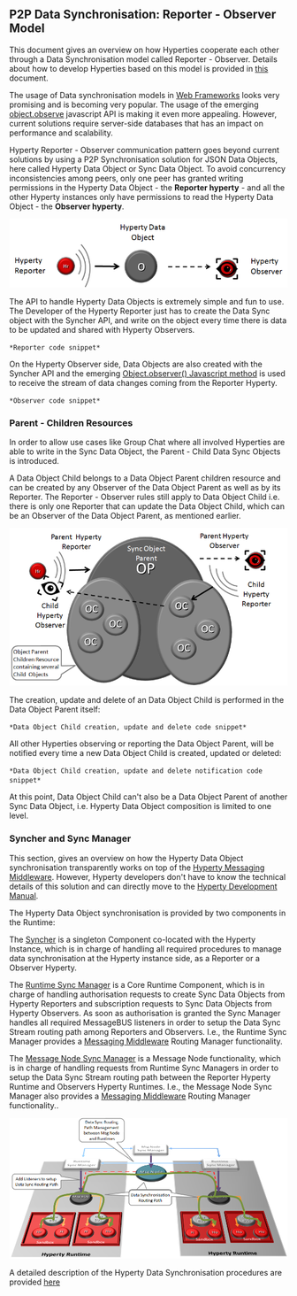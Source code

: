 P2P Data Synchronisation: Reporter - Observer Model
---------------------------------------------------

This document gives an overview on how Hyperties cooperate each other through a Data Synchronisation model called Reporter - Observer. Details about how to develop Hyperties based on this model is provided in [this](development-of-hyperties.md) document.

The usage of Data synchronisation models in [Web Frameworks](https://www.meteor.com/ddp) looks very promising and is becoming very popular. The usage of the emerging [object.observe](https://developer.mozilla.org/pt-PT/docs/Web/JavaScript/Reference/Global_Objects/Object/observe) javascript API is making it even more appealing. However, current solutions require server-side databases that has an impact on performance and scalability.

Hyperty Reporter - Observer communication pattern goes beyond current solutions by using a P2P Synchronisation solution for JSON Data Objects, here called Hyperty Data Object or Sync Data Object. To avoid concurrency inconsistencies among peers, only one peer has granted writing permissions in the Hyperty Data Object - the **Reporter hyperty** - and all the other Hyperty instances only have permissions to read the Hyperty Data Object - the **Observer hyperty**.

![Reporter-Observer Communication Pattern](reporter-observer.png)

The API to handle Hyperty Data Objects is extremely simple and fun to use. The Developer of the Hyperty Reporter just has to create the Data Sync object with the Syncher API, and write on the object every time there is data to be updated and shared with Hyperty Observers.

`*Reporter code snippet*`

On the Hyperty Observer side, Data Objects are also created with the Syncher API and the emerging [Object.observer() Javascript method](https://developer.mozilla.org/en-US/docs/Web/JavaScript/Reference/Global_Objects/Object/observe) is used to receive the stream of data changes coming from the Reporter Hyperty.

`*Observer code snippet*`

### Parent - Children Resources

In order to allow use cases like Group Chat where all involved Hyperties are able to write in the Sync Data Object, the Parent - Child Data Sync Objects is introduced.

A Data Object Child belongs to a Data Object Parent children resource and can be created by any Observer of the Data Object Parent as well as by its Reporter. The Reporter - Observer rules still apply to Data Object Child i.e. there is only one Reporter that can update the Data Object Child, which can be an Observer of the Data Object Parent, as mentioned earlier.

![Parent - Child Sync](parent-child-sync.png)

The creation, update and delete of an Data Object Child is performed in the Data Object Parent itself:

`*Data Object Child creation, update and delete code snippet*`

All other Hyperties observing or reporting the Data Object Parent, will be notified every time a new Data Object Child is created, updated or deleted:

`*Data Object Child creation, update and delete notification code snippet*`

At this point, Data Object Child can't also be a Data Object Parent of another Sync Data Object, i.e. Hyperty Data Object composition is limited to one level.

### Syncher and Sync Manager

This section, gives an overview on how the Hyperty Data Object synchronisation transparently works on top of the [Hyperty Messaging Middleware](hyperty-messaging-middleware.md). However, Hyperty developers don't have to know the technical details of this solution and can directly move to the [Hyperty Development Manual](development-of-hyperties.md).

The Hyperty Data Object synchronisation is provided by two components in the Runtime:

The [Syncher](https://github.com/reTHINK-project/dev-service-framework/blob/master/src/syncher/Syncher.js) is a singleton Component co-located with the Hyperty Instance, which is in charge of handling all required procedures to manage data synchronisation at the Hyperty instance side, as a Reporter or a Observer Hyperty.

The [Runtime Sync Manager](https://github.com/reTHINK-project/dev-service-framework/blob/master/src/syncher/Syncher.js) is a Core Runtime Component, which is in charge of handling authorisation requests to create Sync Data Objects from Hyperty Reporters and subscription requests to Sync Data Objects from Hyperty Observers. As soon as authorisation is granted the Sync Manager handles all required MessageBUS listeners in order to setup the Data Sync Stream routing path among Reporters and Observers. I.e., the Runtime Sync Manager provides a [Messaging Middleware](hyperty-messaging-middleware.md) Routing Manager functionality.

The [Message Node Sync Manager](https://github.com/reTHINK-project/dev-service-framework/blob/master/src/syncher/Syncher.js) is a Message Node functionality, which is in charge of handling requests from Runtime Sync Managers in order to setup the Data Sync Stream routing path between the Reporter Hyperty Runtime and Observers Hyperty Runtimes. I.e., the Message Node Sync Manager also provides a [Messaging Middleware](hyperty-messaging-middleware.md) Routing Manager functionality..

![Routing Management for Hyperty Data Syncronisation](sync-routing-management.png)

A detailed description of the Hyperty Data Synchronisation procedures are provided [here](https://github.com/reTHINK-project/core-framework/blob/master/docs/specs/runtime/dynamic-view/data-sync/readme.md)
